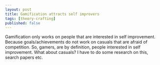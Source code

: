 ```yaml
---
layout: post
title: Gamification attracts self improvers
tags: [theory-crafting]
published: false
---
```


Gamification only works on people that are interested in self improvement.
Because goals/achievements do not work on casuals that are afraid of competition.
So, gamers, are by definition, people interested in self improvement.
What about casuals?
I have to do some research on this, search papers etc.